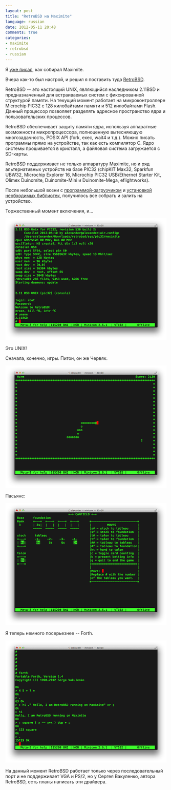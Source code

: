 ```yaml
---
layout: post
title: "RetroBSD на Maximite"
language: russian
date: 2012-05-11 20:48
comments: true
categories: 
- maximite
- retrobsd
- russian
---
```

Я [уже писал][Maximite: Ностальгия по временам Радио-86РК и Спектрума с паяльником в руках], как собирал Maximite.

[Maximite: Ностальгия по временам Радио-86РК и Спектрума с паяльником в руках]: /blog/russian/2012/01/19/maximite-kit/

Вчера как-то был настрой, и решил я поставить туда [RetroBSD][].

RetroBSD -- это настоящий UNIX, являющийся наследником 2.11BSD и предназначенный для встраиваемых систем с фиксированной структурой памяти. На текущий момент работает на микроконтроллере Microchip PIC32 с 128 килобайтами памяти и 512 килобайтами Flash. Данный процессор позволяет разделять адресное пространство ядра и пользовательских процессов.

RetroBSD обеспечивает защиту памяти ядра, используя аппаратные возможности микропроцессора, полноценную вытесняющую многозадачность, POSIX API (fork, exec, wait4 и т.д.). Можно писать программы прямо на устройстве, так как есть компилятор С. Ядро системы прошивается в кристалл, а файловая система загружается с SD-карты.

RetroBSD поддерживает не только аппаратуру Maximite, но и ряд альтернативных устройств на базе PIC32 (chipKIT Max32, Sparkfun UBW32, Microchip Explorer 16, Microchip PIC32 USB/Ethernet Starter Kit, Olimex Duinomite, Duinomite-Mini и Duinomite-Mega, eflightworks).

После небольшой возни с [программой-загрузчиком][mphidflash] и [установкой необходимых библиотек][installation], получилось все собрать и залить на устройство.

[RetroBSD]: http://retrobsd.org/
[mphidflash]: http://code.google.com/p/mphidflash/
[installation]: http://retrobsd.org/wiki/installation-2/

Торжественный момент включения, и...

![](/images/blog/retrobsd-on-maximite-login.png)

Это UNIX!

Сначала, конечно, игры. Питон, он же Червяк.

![](/images/blog/retrobsd-on-maximite-worm.png)

Пасьянс:

![](/images/blog/retrobsd-on-maximite-canfield.png)

Я теперь немного посерьезнее -- Forth.

![](/images/blog/retrobsd-on-maximite-forth.png)

На данный момент RetroBSD работает только через последовательный порт и не поддерживает VGA и PS/2, но у Сергея Вакуленко, автора RetroBSD, есть планы написать эти драйвера.

